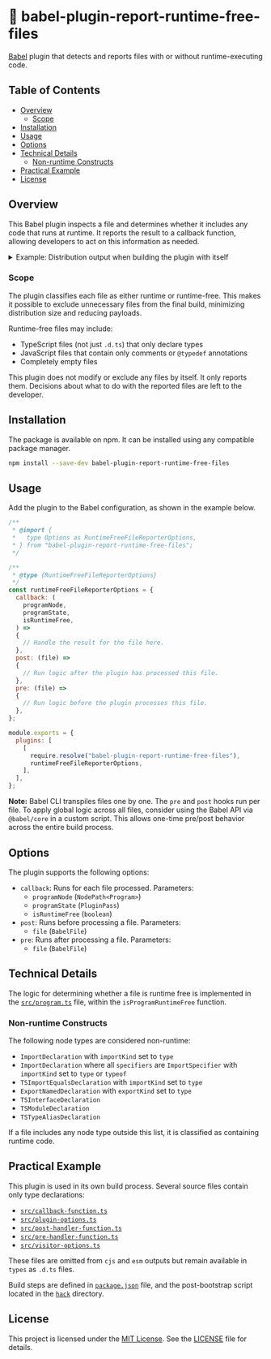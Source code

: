 # 🌿 babel-plugin-report-runtime-free-files

[Babel](https://babeljs.io/) plugin that detects and reports files with or
without runtime-executing code.

## Table of Contents

- [Overview](#overview)
  - [Scope](#scope)
- [Installation](#installation)
- [Usage](#usage)
- [Options](#options)
- [Technical Details](#technical-details)
  - [Non-runtime Constructs](#non-runtime-constructs)
- [Practical Example](#practical-example)
- [License](#license)

## Overview

This Babel plugin inspects a file and determines whether it includes any code
that runs at runtime. It reports the result to a callback function, allowing
developers to act on this information as needed.

<details>
  <summary>
    Example: Distribution output when building the plugin with itself
  </summary>

  The tree below shows the `dist` folder after building this plugin using the
  plugin itself. Files without runtime code are excluded from the `cjs` and
  `esm` folders, while their type declarations remain available under `types`.

  ```text
    dist
    ├── cjs
    │   ├── index.cjs
    │   ├── plugin.cjs
    │   ├── program.cjs
    │   └── visitor.cjs
    ├── esm
    │   ├── index.mjs
    │   ├── plugin.mjs
    │   ├── program.mjs
    │   └── visitor.mjs
    └── types
        ├── callback-function.d.ts
        ├── index.d.ts
        ├── plugin-options.d.ts
        ├── plugin.d.ts
        ├── post-handler-function.d.ts
        ├── pre-handler-function.d.ts
        ├── program.d.ts
        ├── visitor-options.d.ts
        └── visitor.d.ts
  ```
</details>

### Scope

The plugin classifies each file as either runtime or runtime-free. This makes
it possible to exclude unnecessary files from the final build, minimizing
distribution size and reducing payloads.

Runtime-free files may include:

- TypeScript files (not just `.d.ts`) that only declare types
- JavaScript files that contain only comments or `@typedef` annotations
- Completely empty files

This plugin does not modify or exclude any files by itself. It only reports
them. Decisions about what to do with the reported files are left to the
developer.

## Installation

The package is available on npm. It can be installed using any compatible
package manager.

```sh
npm install --save-dev babel-plugin-report-runtime-free-files
```

## Usage

Add the plugin to the Babel configuration, as shown in the example below.

```js
/**
 * @import {
 *   type Options as RuntimeFreeFileReporterOptions,
 * } from "babel-plugin-report-runtime-free-files";
 */

/**
 * @type {RuntimeFreeFileReporterOptions}
 */
const runtimeFreeFileReporterOptions = {
  callback: (
    programNode,
    programState,
    isRuntimeFree,
  ) =>
  {
    // Handle the result for the file here.
  },
  post: (file) =>
  {
    // Run logic after the plugin has processed this file.
  },
  pre: (file) =>
  {
    // Run logic before the plugin processes this file.
  },
};

module.exports = {
  plugins: [
    [
      require.resolve("babel-plugin-report-runtime-free-files"),
      runtimeFreeFileReporterOptions,
    ],
  ],
};
```

**Note:** Babel CLI transpiles files one by one. The `pre` and `post` hooks run
per file. To apply global logic across all files, consider using the Babel API
via `@babel/core` in a custom script. This allows one-time pre/post behavior
across the entire build process.

## Options

The plugin supports the following options:

- `callback`: Runs for each file processed.
  Parameters:
  - `programNode` (`NodePath<Program>`)
  - `programState` (`PluginPass`)
  - `isRuntimeFree` (`boolean`)
- `post`: Runs before processing a file.
  Parameters:
  - `file` (`BabelFile`)
- `pre`: Runs after processing a file.
  Parameters:
  - `file` (`BabelFile`)

## Technical Details

The logic for determining whether a file is runtime free is implemented in
the [`src/program.ts`](src/program.ts) file, within the `isProgramRuntimeFree`
function.

### Non-runtime Constructs

The following node types are considered non-runtime:

- `ImportDeclaration` with `importKind` set to `type`
- `ImportDeclaration` where all `specifiers` are `ImportSpecifier` with
  `importKind` set to `type` or `typeof`
- `TSImportEqualsDeclaration` with `importKind` set to `type`
- `ExportNamedDeclaration` with `exportKind` set to `type`
- `TSInterfaceDeclaration`
- `TSModuleDeclaration`
- `TSTypeAliasDeclaration`

If a file includes any node type outside this list, it is classified as
containing runtime code.

## Practical Example

This plugin is used in its own build process. Several source files contain only
type declarations:

- [`src/callback-function.ts`](src/callback-function.ts)
- [`src/plugin-options.ts`](src/plugin-options.ts)
- [`src/post-handler-function.ts`](src/post-handler-function.ts)
- [`src/pre-handler-function.ts`](src/pre-handler-function.ts)
- [`src/visitor-options.ts`](src/visitor-options.ts)

These files are omitted from `cjs` and `esm` outputs but remain available in
`types` as `.d.ts` files.

Build steps are defined in [`package.json`](package.json) file, and the
post-bootstrap script located in the [`hack`](hack) directory.

## License

This project is licensed under the
[MIT License](https://opensource.org/license/mit).
See the [LICENSE](LICENSE) file for details.
